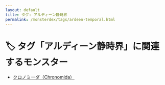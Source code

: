 ```yaml
---
layout: default
title: タグ: アルディーン静時界
permalink: /monsterdex/tags/ardeen-temporal.html
---
```

# 🏷️ タグ「アルディーン静時界」に関連するモンスター

- [クロノミーダ（Chronomida）](/monsterdex/monster/Chronomida.html)